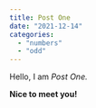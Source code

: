 ```yaml
---
title: Post One
date: "2021-12-14"
categories: 
  - "numbers"
  - "odd"
---
```


Hello, I am _Post One._

**Nice to meet you!**
